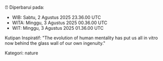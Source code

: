 ⏰ Diperbarui pada:
- WIB: Sabtu, 2 Agustus 2025 23.36.00 UTC
- WITA: Minggu, 3 Agustus 2025 00.36.00 UTC
- WIT: Minggu, 3 Agustus 2025 01.36.00 UTC

Kutipan Inspiratif:
"The evolution of human mentality has put us all in vitro now behind the glass wall of our own ingenuity."


Kategori: nature

